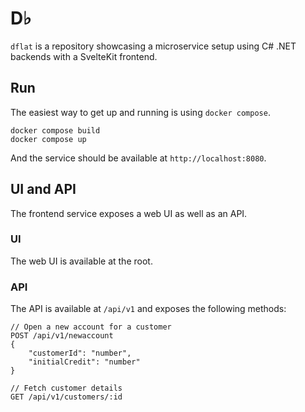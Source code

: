 # D♭

`dflat` is a repository showcasing a microservice setup using C# .NET backends with a SvelteKit frontend.

## Run

The easiest way to get up and running is using `docker compose`.

```
docker compose build
docker compose up
```

And the service should be available at `http://localhost:8080`.

## UI and API

The frontend service exposes a web UI as well as an API.

### UI

The web UI is available at the root.

### API

The API is available at `/api/v1` and exposes the following methods:


```
// Open a new account for a customer
POST /api/v1/newaccount
{
    "customerId": "number",
    "initialCredit": "number"
}

// Fetch customer details
GET /api/v1/customers/:id
```
